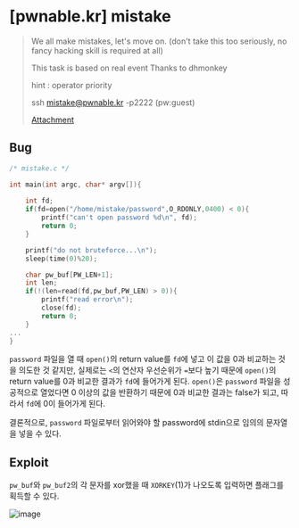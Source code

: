 # [pwnable.kr] mistake

> We all make mistakes, let's move on.
> (don't take this too seriously, no fancy hacking skill is required at all)
>
> This task is based on real event
> Thanks to dhmonkey
>
> hint : operator priority
>
> ssh mistake@pwnable.kr -p2222 (pw:guest)
>
> [Attachment](./attachment)

## Bug

```c
/* mistake.c */

int main(int argc, char* argv[]){
	
	int fd;
	if(fd=open("/home/mistake/password",O_RDONLY,0400) < 0){
		printf("can't open password %d\n", fd);
		return 0;
	}

	printf("do not bruteforce...\n");
	sleep(time(0)%20);

	char pw_buf[PW_LEN+1];
	int len;
	if(!(len=read(fd,pw_buf,PW_LEN) > 0)){
		printf("read error\n");
		close(fd);
		return 0;		
	}
...
}
```

`password` 파일을 열 때 `open()`의 return value를 `fd`에 넣고 이 값을 0과 비교하는 것을 의도한 것 같지만, 실제로는 `<`의 연산자 우선순위가 `=`보다 높기 때문에 `open()`의 return value를 0과 비교한 결과가 `fd`에 들어가게 된다. `open()`은 `password` 파일을 성공적으로 열었다면 0 이상의 값을 반환하기 때문에 0과 비교한 결과는 false가 되고, 따라서 `fd`에 0이 들어가게 된다.

결론적으로, `password` 파일로부터 읽어와야 할 password에 stdin으로 임의의 문자열을 넣을 수 있다.

## Exploit

`pw_buf`와 `pw_buf2`의 각 문자를 xor했을 때 `XORKEY`(1)가 나오도록 입력하면 플래그를 획득할 수 있다.

![image](https://github.com/user-attachments/assets/83b6ddf3-3147-48ae-a1ad-b9ea00fbc8d9)
